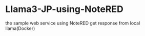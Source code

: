 # Llama3-JP-using-NoteRED
the sample web service using NoteRED get response from local llama(Docker)
